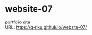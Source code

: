 # website-07
portfolio site<br>
URL: <a href="https://q-riku.github.io/website-07/">https://q-riku.github.io/website-07/</a>
